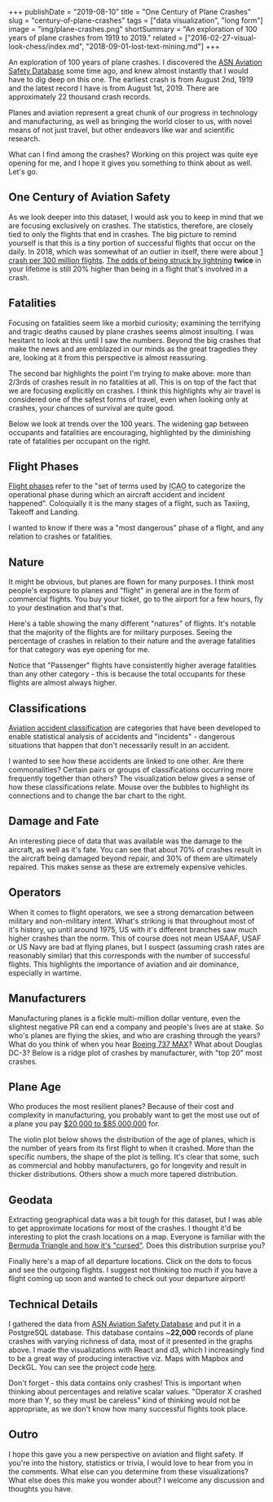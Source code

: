 +++
publishDate = "2019-08-10"
title = "One Century of Plane Crashes"
slug = "century-of-plane-crashes"
tags = ["data visualization", "long form"]
image = "img/plane-crashes.png"
shortSummary = "An exploration of 100 years of plane crashes from 1919 to 2019."
related = ["2016-02-27-visual-look-chess/index.md", "2018-09-01-lost-text-mining.md"]
+++

An exploration of 100 years of plane crashes. I discovered the [ASN Aviation Safety Database](http://aviation-safety.net/database/) some time ago, and knew almost instantly that I would have to dig deep on this one. The earliest crash is from August 2nd, 1919 and the latest record I have is from August 1st, 2019. There are approximately 22 thousand crash records.

Planes and aviation represent a great chunk of our progress in technology and manufacturing, as well as bringing the world closer to us, with novel means of not just travel, but other endeavors like war and scientific research.

What can I find among the crashes? Working on this project was quite eye opening for me, and I hope it gives you something to think about as well. Let's go.

## One Century of Aviation Safety

As we look deeper into this dataset, I would ask you to keep in mind that we are focusing exclusively on crashes. The statistics, therefore, are closely tied to only the flights that end in crashes. The big picture to remind yourself is that this is a tiny portion of successful flights that occur on the daily. In 2018, which was somewhat of an outlier in itself, there were about [1 crash per 300 million flights](https://www.theguardian.com/world/2019/jan/02/plane-crash-deaths-jump-sharply-in-2018-but-fatalities-still-rare). [The odds of being struck by lightning](https://www.weather.gov/safety/lightning-odds) **twice** in your lifetime is still 20% higher than being in a flight that's involved in a crash.

<div id="viz-years"></div>

## Fatalities

Focusing on fatalities seem like a morbid curiosity; examining the terrifying and tragic deaths caused by plane crashes seems almost insulting. I was hesitant to look at this until I saw the numbers. Beyond the big crashes that make the news and are emblazed in our minds as the great tragedies they are, looking at it from this perspective is almost reassuring.

<div id="viz-fat-hist"></div>

The second bar highlights the point I'm trying to make above: more than 2/3rds of crashes result in no fatalities at all. This is on top of the fact that we are focusing explicitly on crashes. I think this highlights why air travel is considered one of the safest forms of travel, even when looking only at crashes, your chances of survival are quite good.

Below we look at trends over the 100 years. The widening gap between occupants and fatalities are encouraging, highlighted by the diminishing rate of fatalities per occupant on the right.

<div id="viz-fat-avg"></div>

## Flight Phases

[Flight phases](https://www.skybrary.aero/index.php/Flight_Phase_Taxonomy) refer to the "set of terms used by <abbr title="International Civil Aviation Organization">ICAO</abbr> to categorize the operational phase during which an aircraft accident and incident happened". Coloquially it is the many stages of a flight, such as Taxiing, Takeoff and Landing.

I wanted to know if there was a "most dangerous" phase of a flight, and any relation to crashes or fatalities.

<div id="viz-phase"></div>

## Nature

It might be obvious, but planes are flown for many purposes. I think most people's exposure to planes and "flight" in general are in the form of commercial flights. You buy your ticket, go to the airport for a few hours, fly to your destination and that's that.

Here's a table showing the many different "natures" of flights. It's notable that the majority of the flights are for military purposes. Seeing the percentage of crashes in relation to their nature and the average fatalities for that category was eye opening for me.

<div id="viz-nature"></div>

Notice that "Passenger" flights have consistently higher average fatalities than any other category - this is because the total occupants for these flights are almost always higher.

## Classifications

[Aviation accident classification](https://en.wikipedia.org/wiki/Accident_classification) are categories that have been developed to enable statistical analysis of accidents and "incidents" - dangerous situations that happen that don't necessarily result in an accident.

I wanted to see how these accidents are linked to one other. Are there commonalities? Certain pairs or groups of classifications occurring more frequently together than others? The visualization below gives a sense of how these classifications relate. Mouse over the bubbles to highlight its connections and to change the bar chart to the right.

<div id="viz-classifications-force"></div>

## Damage and Fate

An interesting piece of data that was available was the damage to the aircraft, as well as it's fate. You can see that about 70% of crashes result in the aircraft being damaged beyond repair, and 30% of them are ultimately repaired. This makes sense as these are extremely expensive vehicles.

<div id="viz-damage-fate"></div>

<div id="viz-damage-matrix"></div>

## Operators

When it comes to flight operators, we see a strong demarcation between military and non-military intent. What's striking is that throughout most of it's history, up until around 1975, US with it's different branches saw much higher crashes than the norm. This of course does not mean USAAF, USAF or US Navy are bad at flying planes, but I suspect (assuming crash rates are reasonably similar) that this corresponds with the number of successful flights. This highlights the importance of aviation and air dominance, especially in wartime.

<div id="viz-operator-by-year"></div>

## Manufacturers

Manufacturing planes is a fickle multi-million dollar venture, even the slightest negative PR can end a company and people's lives are at stake. So who's planes are flying the skies, and who are crashing through the years? What do you think of when you hear [Boeing 737 MAX](https://en.wikipedia.org/wiki/Boeing_737_MAX_groundings)? What about Douglas DC-3? Below is a ridge plot of crashes by manufacturer, with "top 20" most crashes.

<div id="viz-maker"></div>

## Plane Age

Who produces the most resilient planes? Because of their cost and complexity in manufacturing, you probably want to get the most use out of a plane you pay [$20,000 to $85,000,000](https://www.thebalancecareers.com/how-much-do-airplanes-cost-282581) for.

The violin plot below shows the distribution of the age of planes, which is the number of years from its first flight to when it crashed. More than the specific numbers, the shape of the plot is telling. It's clear that some, such as commercial and hobby manufacturers, go for longevity and result in thicker distributions. Others show a much more tapered distribution.

<div id="viz-plane-age"></div>

## Geodata

Extracting geographical data was a bit tough for this dataset, but I was able to get approximate locations for most of the crashes. I thought it'd be interesting to plot the crash locations on a map. Everyone is familiar with the [Bermuda Triangle and how it's "cursed"](https://www.reddit.com/r/Showerthoughts/comments/43kwjy/while_growing_up_the_bermuda_triangle_seemed_like/). Does this distribution surprise you?

<div id="map-crashes-heatmap"></div>

Finally here's a map of all departure locations. Click on the dots to focus and see the outgoing flights. I suggest not thinking too much if you have a flight coming up soon and wanted to check out your departure airport!

<div id="map-departure-arcs"></div>

## Technical Details

I gathered the data from [ASN Aviation Safety Database](http://aviation-safety.net/database/) and put it in a PostgreSQL database. This database contains ~**22,000** records of plane crashes with varying richness of data, most of it presented in the graphs above. I made the visualizations with React and d3, which I increasingly find to be a great way of producing interactive viz. Maps with Mapbox and DeckGL. You can see the project code [here](https://github.com/ebemunk/blog/tree/master/projects/2019-01-05-plane-crashes).

Don't forget - this data contains only crashes! This is important when thinking about percentages and relative scalar values. "Operator X crashed more than Y, so they must be careless" kind of thinking would not be appropriate, as we don't know how many successful flights took place.

## Outro

I hope this gave you a new perspective on aviation and flight safety. If you're into the history, statistics or trivia, I would love to hear from you in the comments. What else can you determine from these visualizations? What else does this make you wonder about? I welcome any discussion and thoughts you have.

<div id="mobile-warning"></div>

<!--
<script src="http://localhost:9001/main.js"></script>
-->
<script src="main.js"></script>

<style>
  @media screen and (max-width: 750px) {
    article {
      width: 750px;
      min-width: 750px;
    }
  }
</style>
